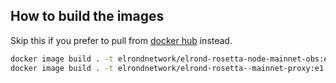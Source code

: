 ## How to build the images

Skip this if you prefer to pull from [docker hub](https://hub.docker.com/u/elrondnetwork) instead.

```bash
docker image build . -t elrondnetwork/elrond-rosetta-node-mainnet-obs:e1.1.0.1 -f ./elrond-node-obs
docker image build . -t elrondnetwork/elrond-rosetta--mainnet-proxy:e1.1.0.1 -f ./elrond-proxy
```